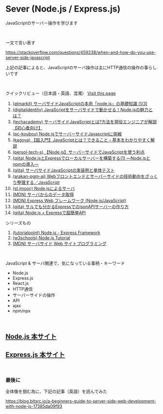 # Sever (Node.js / Express.js)

JavaScriptのサーバー操作を学びます

<br>

一文で言い表す

https://stackoverflow.com/questions/459238/when-and-how-do-you-use-server-side-javascript

上記の記事によると、JavaScriptのサーバ操作は主にHTTP通信の操作の事らしいです

<br>

クイックリビュー（日本語・英語、混濁）
[Visit this page](http::/link.com)

1. [(atmarkit) サーバサイドJavaScriptの本命「node.js」の基礎知識 (1/3)](https://www.atmarkit.co.jp/ait/articles/1102/28/news105.html)
1. [(digitalidentity) JavaScriptをサーバサイドで動かせる！Node.jsの魅力とは？](https://digitalidentity.co.jp/blog/creative/javascript-nodejs.html)
1. [(techacademy) サーバサイドJavaScriptとは?方法を現役エンジニアが解説【初心者向け】](https://techacademy.jp/magazine/34399)
1. [(pc-koubou) Node.jsでサーバーサイドJavascriptに挑戦](https://www.pc-koubou.jp/magazine/32604)
1. [(kagoya) 【超入門】JavaScriptとは？できること・基本をわかりやすく解説](https://www.kagoya.jp/howto/webhomepage/javascript/)
1. [(persol-tech-s) 【Node.js】サーバーサイドでJavaScriptを使う利点](https://persol-tech-s.co.jp/hatalabo/it_engineer/225.html)
1. [(qiita) Node.jsとExpressでローカルサーバーを構築する(1) ―Node.jsとnpmの導入―](https://qiita.com/koedamon/items/37ea8e9175cf0fd62371)
1. [(qiita) サーバサイドJavaScriptの実装例と単体テスト](https://qiita.com/stakezaki/items/8ad539d6e83f28117e93)
1. [(arakan-pgm-ai) Webフロントエンドとサーバーサイドの技術動向をざっくり整理する／JavaScript](https://arakan-pgm-ai.hatenablog.com/entry/2019/04/18/000000)
1. [(st.jmooc) Node.jsによるサーバ](https://st.jmooc.jp/javascript/s5_javascript_server.html)
1. [(MDN) サーバからのデータ取得](https://developer.mozilla.org/ja/docs/Learn/JavaScript/Client-side_web_APIs/Fetching_data)
1. [(MDN) Express Web フレームワーク (Node.js/JavaScript)](https://developer.mozilla.org/ja/docs/Learn/Server-side/Express_Nodejs)
1. [(qiita) サルでも分かるExpressでのjsonAPIサーバーの作り方](https://qiita.com/ngmr_mo/items/73cc7160d002a4989416)
1. [(qiita) Node.js + Expressで超簡単API](https://qiita.com/k-penguin-sato/items/5d0db0116843396946bd)

シリーズもの
1. [(tutorialpoint) Node.js - Express Framework](https://www.tutorialspoint.com/nodejs/nodejs_express_framework.htm)
1. [(w3schools) Node.js Tutorial](https://www.w3schools.com/nodejs/default.asp)
1. [(MDN) サーバサイド Web サイトプログラミング](https://developer.mozilla.org/ja/docs/Learn/Server-side)

<br>

JavaScript & サーバ関連で、気になっている事柄・キーワード
- Node.js
- Express.js
- React.js
- HTTP通信
- サーバーサイドの操作
- API
- ajax
- npm/npx

<br>

## [Node.js 本サイト](https://nodejs.org/en/docs/guides/)
## [Express.js 本サイト](https://expressjs.com/en/starter/installing.html)

<br>

### 最後に

全体像を掴む為に、下記の記事（英語）を読んでみた

https://blog.bitsrc.io/a-beginners-guide-to-server-side-web-development-with-node-js-17385da09f93

